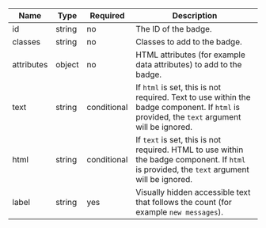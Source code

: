 
| Name       | Type   | Required    | Description                                                                                                                                 |
| ---------- | ------ | ----------- | ------------------------------------------------------------------------------------------------------------------------------------------- |
| id         | string | no          | The ID of the badge.                                                                                                                        |
| classes    | string | no          | Classes to add to the badge.                                                                                                                |
| attributes | object | no          | HTML attributes (for example data attributes) to add to the badge.                                                                          |
| text       | string | conditional | If `html` is set, this is not required. Text to use within the badge component. If `html` is provided, the `text` argument will be ignored. |
| html       | string | conditional | If `text` is set, this is not required. HTML to use within the badge component. If `html` is provided, the `text` argument will be ignored. |
| label      | string | yes         | Visually hidden accessible text that follows the count (for example `new messages`).                                                        |
